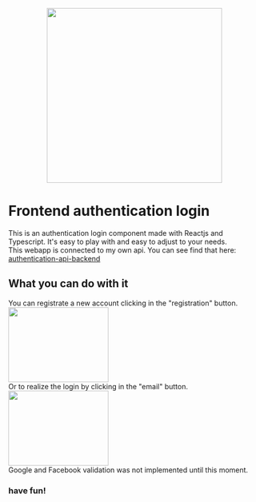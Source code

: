 <p align="center">
    <img  height="350" src="./src/assets/register_small.gif">
</p>

# Frontend authentication login 
This is an authentication login component made with Reactjs and Typescript. It's easy to play with and easy to adjust to your needs. <br>
This webapp is connected to my own api. You can see find that here: [authentication-api-backend](https://github.com/Gondrak08/authentication-api/tree/master)
## What you can do with it
You can registrate a new account clicking in the "registration" button. <br>
<img  height="150" width="200" src="./src/assets/register_small.gif"> <br>
Or to realize the login by clicking in the "email" button. <br>
<img  height="150" width="200" src="./src/assets/login_small.gif"> <br>
Google and Facebook validation was not implemented until this moment. 

### have fun! 
